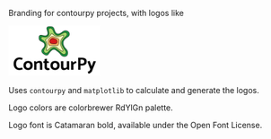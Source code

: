 Branding for contourpy projects, with logos like

<img alt="ContourPy" src="/logo/output/contourpy_logo_vert.svg" height="90">

Uses `contourpy` and `matplotlib` to calculate and generate the logos.

Logo colors are colorbrewer RdYlGn palette.

Logo font is Catamaran bold, available under the Open Font License.
